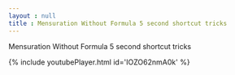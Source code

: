 ```yaml
---
layout : null
title : Mensuration Without Formula 5 second shortcut tricks
---
```


Mensuration Without Formula 5 second shortcut tricks



{% include youtubePlayer.html id='IOZO62nmA0k' %}
